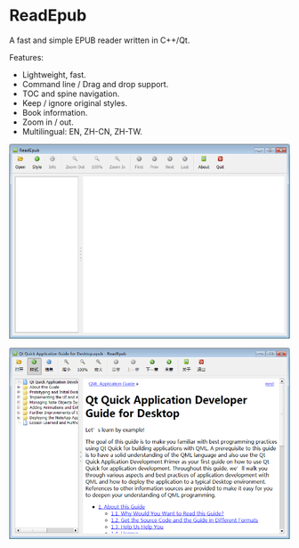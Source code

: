 # ReadEpub #

A fast and simple EPUB reader written in C++/Qt.

Features:

- Lightweight, fast.
- Command line / Drag and drop support.
- TOC and spine navigation.
- Keep / ignore original styles.
- Book information. 
- Zoom in / out.
- Multilingual: EN, ZH-CN, ZH-TW.

![Showcase 1](./screenshot/ss-1.png)

![Showcase 2](./screenshot/ss-2.png)